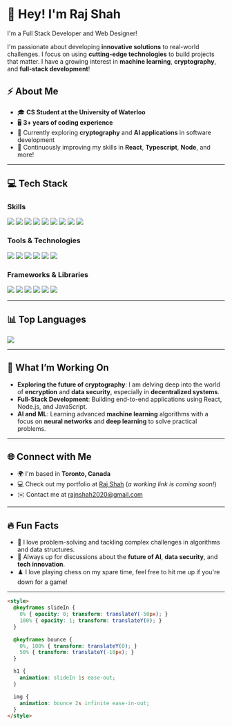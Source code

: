 # 👋 Hey! I'm **Raj Shah**  
I'm a Full Stack Developer and Web Designer!

I'm passionate about developing **innovative solutions** to real-world challenges. I focus on using **cutting-edge technologies** to build projects that matter. I have a growing interest in **machine learning**, **cryptography**, and **full-stack development**!

## ⚡ **About Me**
- 🎓 **CS Student at the University of Waterloo**
- 🖥️ **3+ years of coding experience**
- 🌱 Currently exploring **cryptography** and **AI applications** in software development
- 🔭 Continuously improving my skills in **React**, **Typescript**, **Node**, and more!
  
---

## 💻 **Tech Stack**

### Skills
<p>
  <img src="https://img.shields.io/badge/-Java-007396?logo=openjdk&logoColor=white&style=flat-square"/>
  <img src="https://img.shields.io/badge/-Python-3776AB?logo=python&logoColor=white&style=flat-square"/>
  <img src="https://img.shields.io/badge/-C++-00599C?logo=cplusplus&logoColor=white&style=flat-square"/>
  <img src="https://img.shields.io/badge/-TypeScript-007ACC?logo=typescript&logoColor=white&style=flat-square"/>
  <img src="https://img.shields.io/badge/-JavaScript-F7DF1E?logo=javascript&logoColor=black&style=flat-square"/>
  <img src="https://img.shields.io/badge/-HTML-E34F26?logo=html5&logoColor=white&style=flat-square"/>
  <img src="https://img.shields.io/badge/-CSS3-1572B6?logo=css3&logoColor=white&style=flat-square"/>
  <img src="https://img.shields.io/badge/-C-00599C?logo=c&logoColor=white&style=flat-square"/>
  <img src="https://img.shields.io/badge/-Racket-374F9D?logo=racket&logoColor=white&style=flat-square"/>
</p>

### Tools & Technologies
<p>
  <img src="https://img.shields.io/badge/-Git-F05032?logo=git&logoColor=white&style=flat-square"/>
  <img src="https://img.shields.io/badge/-Linux-FCC624?logo=linux&logoColor=black&style=flat-square"/>
  <img src="https://img.shields.io/badge/-Node.js-339933?logo=node.js&logoColor=white&style=flat-square"/>
  <img src="https://img.shields.io/badge/-Next.js-000000?logo=next.js&logoColor=white&style=flat-square"/>
  <img src="https://img.shields.io/badge/-D3.js-F9A03C?logo=d3.js&logoColor=white&style=flat-square"/>
  <img src="https://img.shields.io/badge/-Firebase-FFCA28?logo=firebase&logoColor=black&style=flat-square"/>
</p>

### Frameworks & Libraries
<p>
  <img src="https://img.shields.io/badge/-React-61DAFB?logo=react&logoColor=black&style=flat-square"/>
  <img src="https://img.shields.io/badge/-Apache-D22128?logo=apache&logoColor=white&style=flat-square"/>
  <img src="https://img.shields.io/badge/-PyTorch-EE4C2C?logo=pytorch&logoColor=white&style=flat-square"/>
  <img src="https://img.shields.io/badge/-Flutter-02569B?logo=flutter&logoColor=white&style=flat-square"/>
  <img src="https://img.shields.io/badge/-Tkinter-3776AB?logo=python&logoColor=white&style=flat-square"/>
  <img src="https://img.shields.io/badge/-PyGame-3776AB?logo=python&logoColor=white&style=flat-square"/>
</p>

---

## 📊 **Top Languages**
<p>
  <img src="https://github-readme-stats.vercel.app/api/top-langs/?username=rajshah6&layout=compact&theme=radical&hide_border=true"/>
</p>

---

## 🚀 **What I’m Working On**
- **Exploring the future of cryptography**: I am delving deep into the world of **encryption** and **data security**, especially in **decentralized systems**.
- **Full-Stack Development**: Building end-to-end applications using React, Node.js, and JavaScript.
- **AI and ML**: Learning advanced **machine learning** algorithms with a focus on **neural networks** and **deep learning** to solve practical problems.
  
---

## 🌐 **Connect with Me**
- 🌍 I'm based in **Toronto, Canada**
- 💻 Check out my portfolio at [Raj Shah](https://rajshah6.github.io) (_a working link is coming soon!_)
- ✉️ Contact me at [rajnshah2020@gmail.com](mailto:rajnshah2020@gmail.com)
  
---

## 🔥 **Fun Facts**
- 🧠 I love problem-solving and tackling complex challenges in algorithms and data structures.
- 💬 Always up for discussions about the **future of AI**, **data security**, and **tech innovation**.
- ♟️ I love playing chess on my spare time, feel free to hit me up if you're down for a game!

---

```html
<style>
  @keyframes slideIn {
    0% { opacity: 0; transform: translateY(-50px); }
    100% { opacity: 1; transform: translateY(0); }
  }

  @keyframes bounce {
    0%, 100% { transform: translateY(0); }
    50% { transform: translateY(-10px); }
  }

  h1 {
    animation: slideIn 1s ease-out;
  }

  img {
    animation: bounce 2s infinite ease-in-out;
  }
</style>
